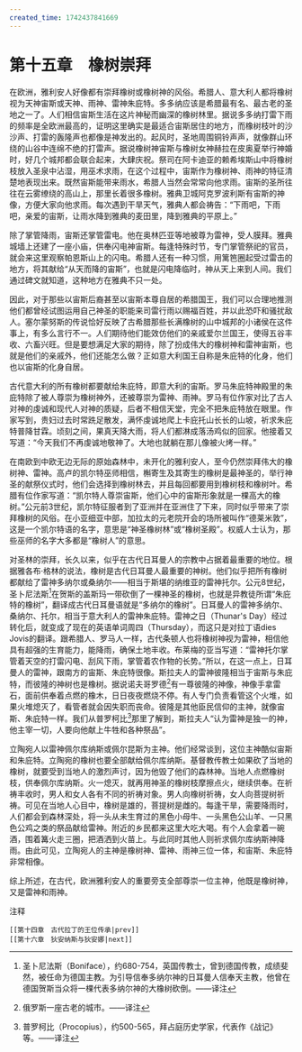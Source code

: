 ```yaml
---
created_time: 1742437841669
---
```

   

# 第十五章　橡树崇拜

在欧洲，雅利安人好像都有崇拜橡树或橡树神的风俗。希腊人、意大利人都将橡树视为天神宙斯或天神、雨神、雷神朱庇特。多多纳应该是希腊最有名、最古老的圣地之一了。人们相信宙斯生活在这片神秘而幽深的橡树林里。据说多多纳打雷下雨的频率是全欧洲最高的，证明这里确实是最适合宙斯居住的地方，而橡树枝叶的沙沙声、打雷的轰隆声也都像是神发出的。起风时，圣地周围铜铃声声，就像群山环绕的山谷中连绵不绝的打雷声。据说橡树神宙斯与橡树女神赫拉在皮奥夏举行神婚时，好几个城邦都会联合起来，大肆庆祝。祭司在阿卡迪亚的赖希埃斯山中将橡树枝放入圣泉中沾湿，用巫术求雨，在这个过程中，宙斯作为橡树神、雨神的特征清楚地表现出来。既然宙斯能带来雨水，希腊人当然会常常向他求雨。宙斯的圣所往往在云雾缭绕的高山上，那里长着很多橡树。雅典卫城阿克罗波利斯有宙斯的神像，方便大家向他求雨。每次遇到干旱天气，雅典人都会祷告：“下雨吧，下雨吧，亲爱的宙斯，让雨水降到雅典的麦田里，降到雅典的平原上。”

除了掌管降雨，宙斯还掌管雷电。他在奥林匹亚等地被尊为雷神，受人膜拜。雅典城墙上还建了一座小庙，供奉闪电神宙斯。每逢特殊时节，专门掌管祭祀的官员，就会来这里观察帕恩斯山上的闪电。希腊人还有一种习惯，用篱笆圈起受过雷击的地方，将其献给“从天而降的宙斯”，也就是闪电降临时，神从天上来到人间。我们通过碑文就知道，这种地方在雅典不只一处。

因此，对于那些以宙斯后裔甚至以宙斯本尊自居的希腊国王，我们可以合理地推测他们都曾经试图运用自己神圣的职能来司雷行雨以赐福百姓，并以此恐吓和骚扰敌人。塞尔蒙努斯的传说恰好反映了古希腊那些长满橡树的山中城邦的小诸侯在这件事上，有多么言行不一。人们期待他们能效仿他们的亲戚爱尔兰国王，使得五谷丰收、六畜兴旺。但是要想满足大家的期待，除了扮成伟大的橡树神和雷神宙斯，也就是他们的亲戚外，他们还能怎么做？正如意大利国王自称是朱庇特的化身，他们也以宙斯的化身自居。

古代意大利的所有橡树都要献给朱庇特，即意大利的宙斯。罗马朱庇特神殿里的朱庇特除了被人尊崇为橡树神外，还被尊崇为雷神、雨神。罗马有位作家对比了古人对神的虔诚和现代人对神的质疑，后者不相信天堂，完全不把朱庇特放在眼里。作家写到，贵妇过去时常跣足散发，满怀虔诚地爬上卡庇托山长长的山坡，祈求朱庇特普降甘霖。顷刻之间，果真天降大雨，将人们都淋成落汤鸡似的回家。他接着又写道：“今天我们不再虔诚地敬神了。大地也就躺在那儿像被火烤一样。”

在南欧到中欧无边无际的原始森林中，未开化的雅利安人，至今仍然崇拜伟大的橡树神、雷神。高卢的凯尔特巫师相信，槲寄生及其寄生的橡树是最神圣的，举行神圣的献祭仪式时，他们会选择到橡树林去，并且每回都要用到橡树枝和橡树叶。希腊有位作家写道：“凯尔特人尊崇宙斯，他们心中的宙斯形象就是一棵高大的橡树。”公元前3世纪，凯尔特征服者到了亚洲并在亚洲住了下来，同时似乎带来了崇拜橡树的风俗。在小亚细亚中部，加拉太的元老院开会的场所被叫作“德莱米敦”，这是一个凯尔特语的名字，意思是“神圣橡树林”或“橡树圣殿”。权威人士认为，那些巫师的名字大多都是“橡树人”的意思。

对圣林的崇拜，长久以来，似乎在古代日耳曼人的宗教中占据着最重要的地位。根据雅各布·格林的说法，橡树是古代日耳曼人最重要的神树。他们似乎把所有橡树都献给了雷神多纳尔或桑纳尔——相当于斯堪的纳维亚的雷神托尔。公元8世纪，圣卜尼法斯[^1]在贺斯的盖斯玛一带砍倒了一棵神圣的橡树，也就是异教徒所谓“朱庇特的橡树”，翻译成古代日耳曼语就是“多纳尔的橡树”。日耳曼人的雷神多纳尔、桑纳尔、托尔，相当于意大利人的雷神朱庇特。雷神之日（Thunar's Day）经过转化后，就变成了现在的英语单词周四（Thursday），而这只是对拉丁语dies Jovis的翻译。跟希腊人、罗马人一样，古代条顿人也将橡树神视为雷神，相信他具有超强的生育能力，能降雨，确保土地丰收。布莱梅的亚当写道：“雷神托尔掌管着天空的打雷闪电、刮风下雨，掌管着农作物的长势。”所以，在这一点上，日耳曼人的雷神，跟南方的宙斯、朱庇特很像。斯拉夫人的雷神彼隆相当于宙斯与朱庇特，而彼隆的神树也是橡树。据说诺夫哥罗德[^2]有一尊彼隆的神像，神像手拿雷石，面前供奉着点燃的橡木，日日夜夜燃烧不停。有人专门负责看管这个火堆，如果火堆熄灭了，看管者就会因失职而丧命。彼隆是其他臣民信仰的主神，就像宙斯、朱庇特一样。我们从普罗柯比[^3]那里了解到，斯拉夫人“认为雷神是独一的神，他主宰一切，人要向他献上牛牲和各种祭品”。

立陶宛人以雷神佩尔库纳斯或佩尔昆斯为主神。他们经常谈到，这位主神酷似宙斯和朱庇特。立陶宛的橡树也要全部献给佩尔库纳斯。基督教传教士如果砍了当地的橡树，就要受到当地人的激烈声讨，因为他毁了他们的森林神。当地人点燃橡树枝，供奉佩尔库纳斯。火一熄灭，就再用神圣的橡树枝摩擦点火，继续供奉。在祈祷丰收时，男人和女人各有不同的祈祷对象。男人向橡树祈祷，女人向菩提树祈祷。可见在当地人心目中，橡树是雄的，菩提树是雌的。每逢干旱，需要降雨时，人们都会到森林深处，将一头从未生育过的黑色小母牛、一头黑色公山羊、一只黑色公鸡之类的祭品献给雷神。附近的乡民都来这里大吃大喝。有个人会拿着一碗酒，围着篝火走三圈，把酒洒到火苗上。与此同时其他人则祈求佩尔库纳斯神降雨。由此可见，立陶宛人的主神是橡树神、雷神、雨神三位一体，和宙斯、朱庇特非常相像。

综上所述，在古代，欧洲雅利安人的重要旁支全部尊崇一位主神，他既是橡树神，又是雷神和雨神。

注释

[^1]: 圣卜尼法斯（Boniface），约680-754，英国传教士，曾到德国传教，成绩斐然，被任命为德国主教。为引导信奉多纳尔神的日耳曼人信奉天主教，他曾在德国贺斯当众将一棵代表多纳尔神的大橡树砍倒。——译注
[^2]: 俄罗斯一座古老的城市。——译注
[^3]: 普罗柯比（Procopius），约500-565，拜占庭历史学家，代表作《战记》等。——译注

```booknav
[[第十四章　古代拉丁的王位传承|prev]]
[[第十六章　狄安纳斯与狄安娜|next]]
```